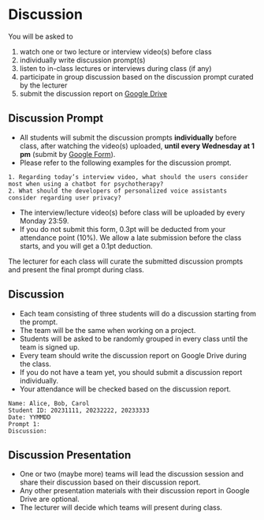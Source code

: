 # Discussion

You will be asked to 
1. watch one or two lecture or interview video(s) before class
2. individually write discussion prompt(s)
3. listen to in-class lectures or interviews during class (if any)
4. participate in group discussion based on the discussion prompt curated by the lecturer
5. submit the discussion report on [Google Drive](https://drive.google.com/drive/folders/1UFaq0thCXl--OLUtl1UxANAiQ9DFzGxm?usp=drive_link)

## Discussion Prompt
- All students will submit the discussion prompts **individually** before class, after watching the video(s) uploaded, **until every Wednesday at 1 pm** (submit by [Google Form](https://forms.gle/BHFfYBeozDFCnmX18)).
- Please refer to the following examples for the discussion prompt.

```
1. Regarding today’s interview video, what should the users consider most when using a chatbot for psychotherapy?
2. What should the developers of personalized voice assistants consider regarding user privacy?
```

- The interview/lecture video(s) before class will be uploaded by every Monday 23:59.
- If you do not submit this form, 0.3pt will be deducted from your attendance point (10%). We allow a late submission before the class starts, and you will get a 0.1pt deduction.

The lecturer for each class will curate the submitted discussion prompts and present the final prompt during class.

## Discussion
- Each team consisting of three students will do a discussion starting from the prompt.
- The team will be the same when working on a project.
- Students will be asked to be randomly grouped in every class until the team is signed up.
- Every team should write the discussion report on Google Drive during the class.
- If you do not have a team yet, you should submit a discussion report individually.
- Your attendance will be checked based on the discussion report. 
```
Name: Alice, Bob, Carol
Student ID: 20231111, 20232222, 20233333
Date: YYMMDD
Prompt 1: 
Discussion: 
```

## Discussion Presentation
- One or two (maybe more) teams will lead the discussion session and share their discussion based on their discussion report.
- Any other presentation materials with their discussion report in Google Drive are optional.
- The lecturer will decide which teams will present during class.

